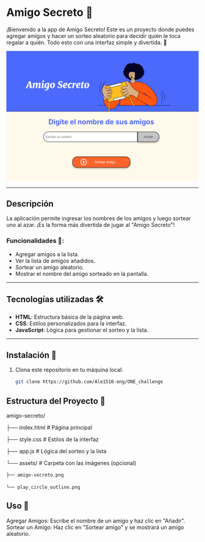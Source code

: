 # Amigo Secreto 🎉

¡Bienvenido a la app de Amigo Secreto! Este es un proyecto donde puedes agregar amigos y hacer un sorteo aleatorio para decidir quién le toca regalar a quién. Todo esto con una interfaz simple y divertida. 💖

![Amigo Secreto](fotoProyecto.png)

---

## Descripción

La aplicación permite ingresar los nombres de los amigos y luego sortear uno al azar. ¡Es la forma más divertida de jugar al "Amigo Secreto"!

### Funcionalidades 🚀:
- Agregar amigos a la lista.
- Ver la lista de amigos añadidos.
- Sortear un amigo aleatorio.
- Mostrar el nombre del amigo sorteado en la pantalla.

---

## Tecnologías utilizadas 🛠️

- **HTML**: Estructura básica de la página web.
- **CSS**: Estilos personalizados para la interfaz.
- **JavaScript**: Lógica para gestionar el sorteo y la lista.

---

## Instalación 🚀

1. Clona este repositorio en tu máquina local:

   ```bash
   git clone https://github.com/Ale1510-eng/ONE_challenge

## Estructura del Proyecto 📁

amigo-secreto/  

├── index.html        # Página principal  

├── style.css         # Estilos de la interfaz  

├── app.js            # Lógica del sorteo y la lista  

└── assets/           # Carpeta con las imágenes (opcional)  

    ├── amigo-secreto.png  
    
    └── play_circle_outline.png  
    
## Uso 📝
Agregar Amigos: Escribe el nombre de un amigo y haz clic en "Añadir".
Sortear un Amigo: Haz clic en "Sortear amigo" y se mostrará un amigo aleatorio.
